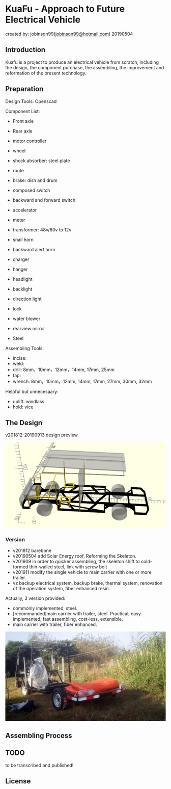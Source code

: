 KuaFu - Approach to Future Electrical Vehicle 
=============================

created by: jobinson99(jobinson99@hotmail.com) 20190504

## Introduction

Kuafu is a project to produce an electrical vehicle from scratch, including the design, the component purchase, the assembling, the improvement and reformation of the present technology.

## Preparation

Design Tools: Openscad

Component List:
- Front axle
- Rear axle
- motor controller
- wheel
- shock absorber: steel plate
- route
- brake: dish and drum
- composed switch
- backward and forward switch
- accelerator
- meter
- transformer: 48v/60v to 12v
- snail horn 
- backward alert horn
- charger
- hanger
- headlight
- backlight
- direction light
- lock
- water blower
- rearview mirror


- Steel


Assembling Tools:

- incise:
- weld:
- drill: 8mm，10mm，12mm，14mm, 17mm, 25mm
- tap:
- wrench: 8mm，10mm，12mm, 14mm, 17mm, 27mm, 30mm, 32mm


Helpful but unnecesaary:
- uplift:  windlass
- hold: vice

## The Design

v201812-20190913 design preview

![v201812-20190913](docs/20190913.png)

### Version

- v201812 barebone
- v20190504 add Solar Energy roof, Reforming the Skeleton.
- v201909 in order to quicker assembling, the skeleton shift to cold-formed thin-walled steel, link with screw bolt
- v201911 modify the single vehicle to main carrier with one or more trailer.
- vz backup electrical system, backup brake, thermal system, renovation of the operation system, fiber enhanced resin.

Actually, 3 version provided:
- commonly implemented, steel.
- [recommanded]main carrier with trailer, steel. Practical, easy implemented, fast assembling, cost-less, extensible.
- main carrier with trailer, fiber enhanced.

![v201911-assembling-complete](docs/20191110_081230.jpg)

## Assembling Process



## TODO

to be transcribed and published!


## License


